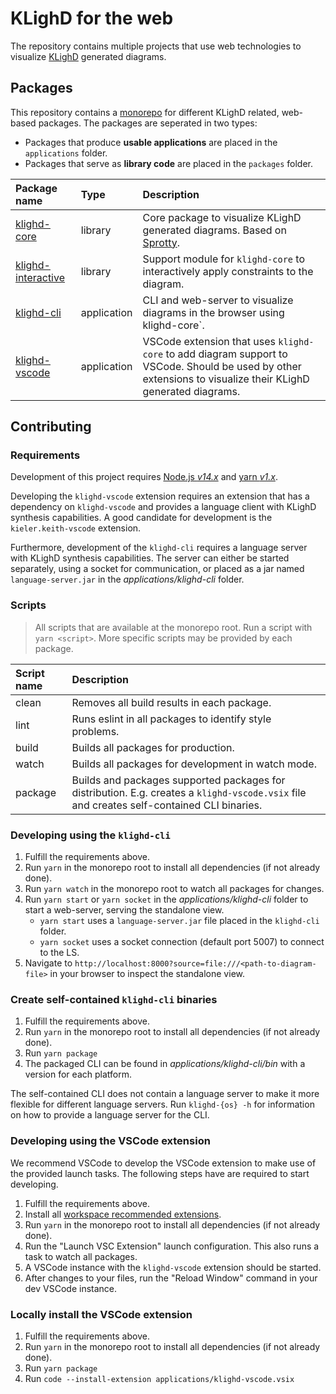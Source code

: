 # KLighD for the web

The repository contains multiple projects that use web technologies to visualize
[KLighD](https://github.com/kieler/KLighD) generated diagrams.

## Packages

This repository contains a [monorepo](https://en.wikipedia.org/wiki/Monorepo) for different KLighD
related, web-based packages. The packages are seperated in two types:

-   Packages that produce **usable applications** are placed in the `applications` folder.
-   Packages that serve as **library code** are placed in the `packages` folder.

| Package name                                        | Type        | Description                                                                                                                                                 |
| :-------------------------------------------------- | :---------- | :---------------------------------------------------------------------------------------------------------------------------------------------------------- |
| [klighd-core](./packages/klighd-core)               | library     | Core package to visualize KLighD generated diagrams. Based on [Sprotty](https://github.com/eclipse/sprotty).                                                |
| [klighd-interactive](./packages/klighd-interactive) | library     | Support module for `klighd-core` to interactively apply constraints to the diagram.                                                                         |
| [klighd-cli](./applications/klighd-cli)             | application | CLI and web-server to visualize diagrams in the browser using klighd-core`.                                                                                 |
| [klighd-vscode](./applications/klighd-vscode)       | application | VSCode extension that uses `klighd-core` to add diagram support to VSCode. Should be used by other extensions to visualize their KLighD generated diagrams. |

## Contributing

### Requirements

Development of this project requires [Node.js _v14.x_](https://nodejs.org) and
[yarn _v1.x_](https://classic.yarnpkg.com/).

Developing the `klighd-vscode` extension requires an extension that has a dependency on
`klighd-vscode` and provides a language client with KLighD synthesis capabilities. A good candidate
for development is the `kieler.keith-vscode` extension.

Furthermore, development of the `klighd-cli` requires a language server with KLighD synthesis
capabilities. The server can either be started separately, using a socket for communication, or
placed as a jar named `language-server.jar` in the _applications/klighd-cli_ folder.

### Scripts

> All scripts that are available at the monorepo root. Run a script with `yarn <script>`. More
> specific scripts may be provided by each package.

| Script name | Description                                                                                                                                |
| :---------- | :----------------------------------------------------------------------------------------------------------------------------------------- |
| clean       | Removes all build results in each package.                                                                                                 |
| lint        | Runs eslint in all packages to identify style problems.                                                                                    |
| build       | Builds all packages for production.                                                                                                        |
| watch       | Builds all packages for development in watch mode.                                                                                         |
| package     | Builds and packages supported packages for distribution. E.g. creates a `klighd-vscode.vsix` file and creates self-contained CLI binaries. |

### Developing using the `klighd-cli`

1. Fulfill the requirements above.
1. Run `yarn` in the monorepo root to install all dependencies (if not already done).
1. Run `yarn watch` in the monorepo root to watch all packages for changes.
1. Run `yarn start` or `yarn socket` in the _applications/klighd-cli_ folder to start a web-server,
   serving the standalone view.
    - `yarn start` uses a `language-server.jar` file placed in the `klighd-cli` folder.
    - `yarn socket` uses a socket connection (default port 5007) to connect to the LS.
1. Navigate to `http://localhost:8000?source=file:///<path-to-diagram-file>` in your browser to
   inspect the standalone view.

### Create self-contained `klighd-cli` binaries

1. Fulfill the requirements above.
1. Run `yarn` in the monorepo root to install all dependencies (if not already done).
1. Run `yarn package`
1. The packaged CLI can be found in _applications/klighd-cli/bin_ with a version for each platform.

The self-contained CLI does not contain a language server to make it more flexible for different
language servers. Run `klighd-{os} -h` for information on how to provide a language server for the
CLI.

### Developing using the VSCode extension

We recommend VSCode to develop the VSCode extension to make use of the provided launch tasks. The
following steps have are required to start developing.

1. Fulfill the requirements above.
1. Install all
   [workspace recommended extensions](https://code.visualstudio.com/docs/editor/extension-marketplace#_recommended-extensions).
1. Run `yarn` in the monorepo root to install all dependencies (if not already done).
1. Run the "Launch VSC Extension" launch configuration. This also runs a task to watch all packages.
1. A VSCode instance with the `klighd-vscode` extension should be started.
1. After changes to your files, run the "Reload Window" command in your dev VSCode instance.

### Locally install the VSCode extension

1. Fulfill the requirements above.
1. Run `yarn` in the monorepo root to install all dependencies (if not already done).
1. Run `yarn package`
1. Run `code --install-extension applications/klighd-vscode.vsix`
